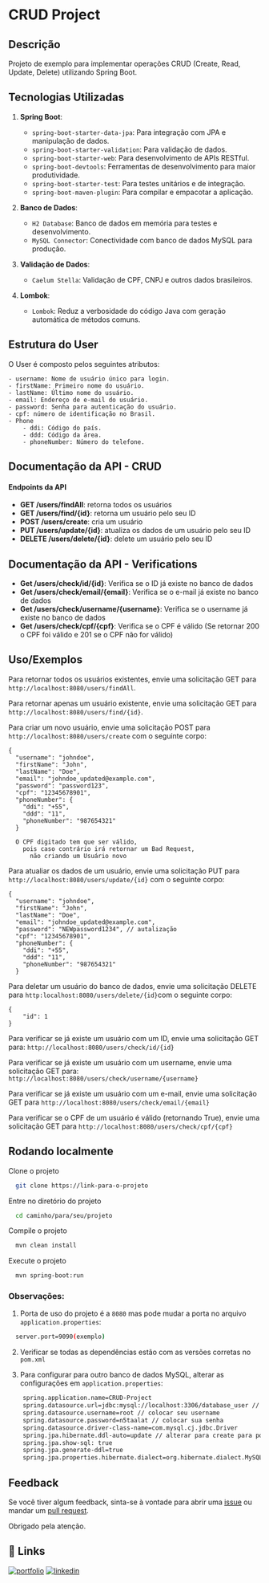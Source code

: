 # CRUD Project

## Descrição
Projeto de exemplo para implementar operações CRUD (Create, Read, Update, Delete) utilizando Spring Boot.

## Tecnologias Utilizadas

1. **Spring Boot**:
   - `spring-boot-starter-data-jpa`: Para integração com JPA e manipulação de dados.
   - `spring-boot-starter-validation`: Para validação de dados.
   - `spring-boot-starter-web`: Para desenvolvimento de APIs RESTful.
   - `spring-boot-devtools`: Ferramentas de desenvolvimento para maior produtividade.
   - `spring-boot-starter-test`: Para testes unitários e de integração.
   - `spring-boot-maven-plugin`: Para compilar e empacotar a aplicação.

2. **Banco de Dados**:
   - `H2 Database`: Banco de dados em memória para testes e desenvolvimento.
   - `MySQL Connector`: Conectividade com banco de dados MySQL para produção.

3. **Validação de Dados**:
   - `Caelum Stella`: Validação de CPF, CNPJ e outros dados brasileiros.

4. **Lombok**:
   - `Lombok`: Reduz a verbosidade do código Java com geração automática de métodos comuns.
## Estrutura do User

O User é composto pelos seguintes atributos:

    - username: Nome de usuário único para login.
    - firstName: Primeiro nome do usuário.
    - lastName: Último nome do usuário.
    - email: Endereço de e-mail do usuário.
    - password: Senha para autenticação do usuário.
    - cpf: número de identificação no Brasil.
    - Phone
        - ddi: Código do país.
        - ddd: Código da área.
        - phoneNumber: Número do telefone.
## Documentação da API - CRUD

#### Endpoints da API

- **GET /users/findAll**: retorna todos os usuários
- **GET /users/find/{id}**: retorna um usuário pelo seu ID
- **POST /users/create**: cria um usuário
- **PUT /users/update/{id}**: atualiza os dados de um usuário pelo seu ID
- **DELETE /users/delete/{id}**: delete um usuário pelo seu ID


## Documentação da API - Verifications
- **Get /users/check/id/{id}**: Verifica se o ID já existe no banco de dados
- **Get /users/check/email/{email}**: Verifica se o e-mail já existe no banco de dados
- **Get /users/check/username/{username}**: Verifica se o username já existe no banco de dados
- **Get /users/check/cpf/{cpf}**: Verifica se o CPF é válido (Se retornar 200 o CPF foi válido e 201 se o CPF não for válido)

## Uso/Exemplos

Para retornar todos os usuários existentes, envie uma solicitação GET para `http://localhost:8080/users/findAll`.

Para retornar apenas um usuário existente, envie uma solicitação GET para `http://localhost:8080/users/find/{id}`.

Para criar um novo usuário, envie uma solicitação POST para `http://localhost:8080/users/create` com o seguinte corpo:  
```
{
  "username": "johndoe",
  "firstName": "John",
  "lastName": "Doe",
  "email": "johndoe_updated@example.com",
  "password": "password123",
  "cpf": "12345678901",
  "phoneNumber": {
    "ddi": "+55",
    "ddd": "11",
    "phoneNumber": "987654321"
  }

  O CPF digitado tem que ser válido, 
    pois caso contrário irá retornar um Bad Request,
      não criando um Usuário novo

```

Para atualiar os dados de um usuário, envie uma solicitação PUT para `http://localhost:8080/users/update/{id}` com o seguinte corpo:
```
{
  "username": "johndoe",
  "firstName": "John",
  "lastName": "Doe",
  "email": "johndoe_updated@example.com",
  "password": "NEWpassword1234", // autalização
  "cpf": "12345678901",
  "phoneNumber": {
    "ddi": "+55",
    "ddd": "11",
    "phoneNumber": "987654321"
  }

```

Para deletar um usuário do banco de dados, envie uma solicitação DELETE para `http:localhost:8080/users/delete/{id}`com o seguinte corpo:
```
{
    "id": 1
}
```

Para verificar se já existe um usuário com um ID, envie uma solicitação GET para: `http://localhost:8080/users/check/id/{id}`

Para verificar se já existe um usuário com um username, envie uma solicitação GET para: `http://localhost:8080/users/check/username/{username}` 

Para verificar se já existe um usuário com um e-mail, envie uma solicitação GET para `http://localhost:8080/users/check/email/{email}`

Para verificar se o CPF de um usuário é válido (retornando True), envie uma solicitação GET para `http://localhost:8080/users/check/cpf/{cpf}`


## Rodando localmente

Clone o projeto

```bash
  git clone https://link-para-o-projeto
```

Entre no diretório do projeto

```bash
  cd caminho/para/seu/projeto
```

Compile o projeto

```bash
  mvn clean install
```

Execute o projeto

```bash
  mvn spring-boot:run
```

### Observações:
1. Porta de uso do projeto é a `8080` mas pode mudar a porta no arquivo `application.properties`:
```bash
  server.port=9090(exemplo)
```
2. Verificar se todas as dependências estão com as versões corretas no  `pom.xml`

3. Para configurar para outro banco de dados MySQL, alterar as configurações em `application.properties`: 
```bash
    spring.application.name=CRUD-Project
    spring.datasource.url=jdbc:mysql://localhost:3306/database_user // colocar o url do database
    spring.datasource.username=root // colocar seu username
    spring.datasource.password=n5taalat // colocar sua senha
    spring.datasource.driver-class-name=com.mysql.cj.jdbc.Driver
    spring.jpa.hibernate.ddl-auto=update // alterar para create para poder criar as tabelas no banco de dados
    spring.jpa.show-sql: true
    spring.jpa.generate-ddl=true
    spring.jpa.properties.hibernate.dialect=org.hibernate.dialect.MySQLDialec
```
## Feedback

Se você tiver algum feedback, sinta-se à vontade para abrir uma [issue](https://github.com/gabfarmarcondes/seu-repositorio/issues) ou mandar um [pull request](https://github.com/gabfarmarcondes/seu-repositorio/pulls).

Obrigado pela atenção.

## 🔗 Links
[![portfolio](https://img.shields.io/badge/github-000?style=for-the-badge&logo=ko-fi&logoColor=white)](https://github.com/gabfarmarcondes)
[![linkedin](https://img.shields.io/badge/linkedin-0A66C2?style=for-the-badge&logo=linkedin&logoColor=white)](https://linkedin.com/in/gabfariasmarcondes)


